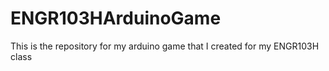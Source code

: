 # ENGR103HArduinoGame
This is the repository for my arduino game that I created for my ENGR103H class
